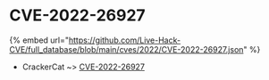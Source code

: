 # CVE-2022-26927
{% embed url="https://github.com/Live-Hack-CVE/full_database/blob/main/cves/2022/CVE-2022-26927.json" %}

* CrackerCat ~> [CVE-2022-26927](https://www.alice-snow.ru/2022/database/cve-2022-26927/cve-2022-26927-crackercat)